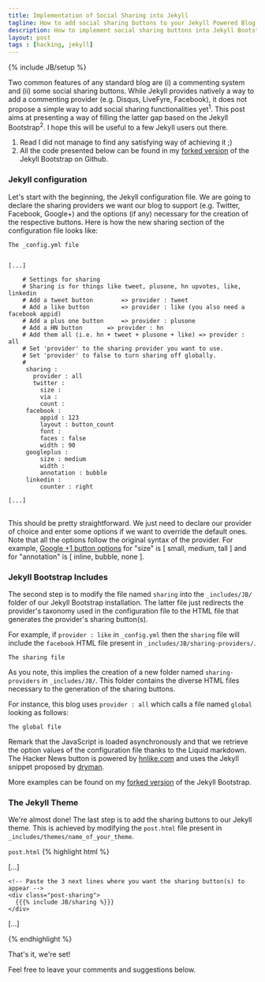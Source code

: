 ```yaml
---
title: Implementation of Social Sharing into Jekyll
tagline: How to add social sharing buttons to your Jekyll Powered Blog
description: How to implement social sharing buttons into Jekyll Bootstrap, the simple, blog aware, static site generator.
layout: post
tags : [hacking, jekyll]
---
```

{% include JB/setup %}

Two common features of any standard blog are (i) a commenting system and (ii) some social sharing buttons. While Jekyll provides natively a way to add a commenting provider (e.g. Disqus, LiveFyre, Facebook), it does not propose a simple way to add social sharing functionalities yet<sup>1</sup>. This post aims at presenting a way of filling the latter gap based on the Jekyll Bootstrap<sup>2</sup>. I hope this will be useful to a few Jekyll users out there.

1. Read I did not manage to find any satisfying way of achieving it ;)
2. All the code presented below can be found in my [forked version](https://github.com/xpressyoo/jekyll-bootstrap) of the Jekyll Bootstrap on Github.

### Jekyll configuration

Let's start with the beginning, the Jekyll configuration file. We are going to declare the sharing providers we want our blog to support (e.g. Twitter, Facebook, Google+) and the options (if any) necessary for the creation of the respective buttons. Here is how the new sharing section of the configuration file looks like:

<code>The _config.yml file</code>
<pre>
<code>
[...]

    # Settings for sharing 
    # Sharing is for things like tweet, plusone, hn upvotes, like, linkedin
    # Add a tweet button 		=> provider : tweet
    # Add a like button 		=> provider : like (you also need a facebook appid)
    # Add a plus one button 	=> provider : plusone
    # Add a HN button 		=> provider : hn
    # Add them all (i.e. hn + tweet + plusone + like) => provider : all
    # Set 'provider' to the sharing provider you want to use.
    # Set 'provider' to false to turn sharing off globally.
    #
     sharing :
       provider : all
       twitter :
         size :
         via :
         count :
     facebook :
         appid : 123
         layout : button_count
         font :
         faces : false
         width : 90
     googleplus :
         size : medium
         width :
         annotation : bubble
     linkedin :
         counter : right      

[...]
</code>
</pre>

This should be pretty straightforward. We just need to declare our provider of choice and enter some options if we want to override the default ones. Note that all the options follow the original syntax of the provider. For example, [Google +1 button options](https://developers.google.com/+/plugins/+1button/) for "size" is \[ small, medium, tall \] and for "annotation" is \[ inline, bubble, none \].


### Jekyll Bootstrap Includes

The second step is to modify the file named <code>sharing</code> into the <code>_includes/JB/</code> folder of our Jekyll Bootstrap installation. The latter file just redirects the provider's taxonomy used in the configuration file to the HTML file that generates the provider's sharing button(s).

For example, if <code>provider : like</code> in <code>_config.yml</code> then the <code>sharing</code> file will include the <code>facebook</code> HTML file present in <code>_includes/JB/sharing-providers/</code>.

<code>The sharing file</code>

As you note, this implies the creation of a new folder named <code>sharing-providers</code> in <code>_includes/JB/</code>. This folder contains the diverse HTML files necessary to the generation of the sharing buttons.

For instance, this blog uses <code>provider : all</code> which calls a file named <code>global</code> looking as follows:

<code>The global file</code>


Remark that the JavaScript is loaded asynchronously and that we retrieve the option values of the configuration file thanks to the Liquid markdown. The Hacker News button is powered by [hnlike.com](http://hnlike.com/) and uses the Jekyll snippet proposed by [dryman](http://www.idryman.org/blog/2012/04/05/jekyll-octopress-hacker-news-plugin/).

More examples can be found on my [forked version](https://github.com/xpressyoo/jekyll-bootstrap/tree/master/_includes/JB/sharing-providers) of the Jekyll Bootstrap.

### The Jekyll Theme

We're almost done! The last step is to add the sharing buttons to our Jekyll theme. This is achieved by modifying the <code>post.html</code> file present in <code>_includes/themes/name_of_your_theme</code>.

<code>post.html</code>
{% highlight html %}

[...]

    <!-- Paste the 3 next lines where you want the sharing button(s) to appear -->
    <div class="post-sharing">
      {{{% include JB/sharing %}}}
    </div>

[...]

{% endhighlight %}

That's it, we're set!

Feel free to leave your comments and suggestions below.
